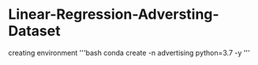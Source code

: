 # Linear-Regression-Adversting-Dataset

creating environment
'''bash
conda create -n advertising python=3.7 -y
'''